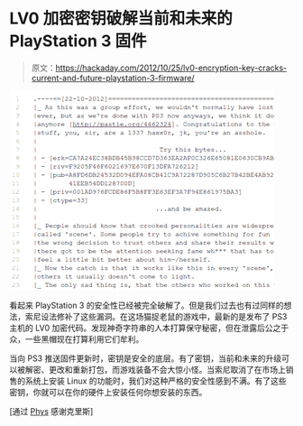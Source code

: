# LV0 加密密钥破解当前和未来的 PlayStation 3 固件

> 原文：<https://hackaday.com/2012/10/25/lv0-encryption-key-cracks-current-and-future-playstation-3-firmware/>

![](img/39eccaa1a577e1089e01303f9e17b228.png "ps3-lv0-keys")

看起来 PlayStation 3 的安全性已经被完全破解了。但是我们过去也有过同样的想法，索尼设法修补了这些漏洞。在这场猫捉老鼠的游戏中，最新的是发布了 PS3 主机的 LV0 加密代码。发现神奇字符串的人本打算保守秘密，但在泄露后公之于众，一些黑帽现在打算利用它们牟利。

当向 PS3 推送固件更新时，密钥是安全的底层。有了密钥，当前和未来的升级可以被解密、更改和重新打包，而游戏装备不会大惊小怪。当索尼取消了在市场上销售的系统上安装 Linux 的功能时，我们对这种严格的安全性感到不满。有了这些密钥，你就可以在你的硬件上安装任何你想安装的东西。

[通过 [Phys](http://phys.org/news/2012-10-playstation-hack-decryption-jolt-sony.html) 感谢克里斯]